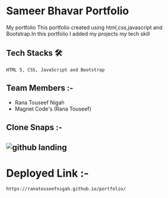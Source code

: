 # Sameer Bhavar Portfolio
<!-- sameer bhavar Portfolio -->

My portfolio This portfolio  created using html,css,javascript and Bootstrap.In this portfolio I added my projects my tech skill
  
  ## Tech Stacks 🛠
    
    HTML 5, CSS, JavaScript and Bootstrap
    
  ## Team Members :-
  - Rana Touseef Nigah
  - Magnet Code's (Rana Touseef)
 
  
  ## Clone Snaps :-
  ## ![github landing](https://user-images.githubusercontent.com/50591381/192941496-89e0c422-9f4c-44ee-b1af-c36cd012ca19.PNG)

  

  
  
  # Deployed Link :-
    https://ranatouseefnigah.github.io/portfolio/
    
  


